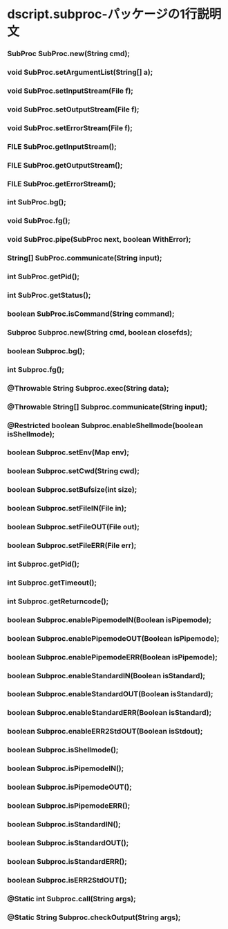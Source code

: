 dscript.subproc-パッケージの1行説明文
====================

### SubProc SubProc.new(String cmd);
### void SubProc.setArgumentList(String[] a);
### void SubProc.setInputStream(File f);
### void SubProc.setOutputStream(File f);
### void SubProc.setErrorStream(File f);
### FILE SubProc.getInputStream();
### FILE SubProc.getOutputStream();
### FILE SubProc.getErrorStream();
### int SubProc.bg();
### void SubProc.fg();
### void SubProc.pipe(SubProc next, boolean WithError);
### String[] SubProc.communicate(String input);
### int SubProc.getPid();
### int SubProc.getStatus();
### boolean SubProc.isCommand(String command);
### Subproc Subproc.new(String cmd, boolean closefds);
### boolean Subproc.bg();
### int Subproc.fg();
### @Throwable String Subproc.exec(String data);
### @Throwable String[] Subproc.communicate(String input);
### @Restricted boolean Subproc.enableShellmode(boolean isShellmode);
### boolean Subproc.setEnv(Map env);
### boolean Subproc.setCwd(String cwd);
### boolean Subproc.setBufsize(int size);
### boolean Subproc.setFileIN(File in);
### boolean Subproc.setFileOUT(File out);
### boolean Subproc.setFileERR(File err);
### int Subproc.getPid();
### int Subproc.getTimeout();
### int Subproc.getReturncode();
### boolean Subproc.enablePipemodeIN(Boolean isPipemode);
### boolean Subproc.enablePipemodeOUT(Boolean isPipemode);
### boolean Subproc.enablePipemodeERR(Boolean isPipemode);
### boolean Subproc.enableStandardIN(Boolean isStandard);
### boolean Subproc.enableStandardOUT(Boolean isStandard);
### boolean Subproc.enableStandardERR(Boolean isStandard);
### boolean Subproc.enableERR2StdOUT(Boolean isStdout);
### boolean Subproc.isShellmode();
### boolean Subproc.isPipemodeIN();
### boolean Subproc.isPipemodeOUT();
### boolean Subproc.isPipemodeERR();
### boolean Subproc.isStandardIN();
### boolean Subproc.isStandardOUT();
### boolean Subproc.isStandardERR();
### boolean Subproc.isERR2StdOUT();
### @Static int Subproc.call(String args);
### @Static String Subproc.checkOutput(String args);
